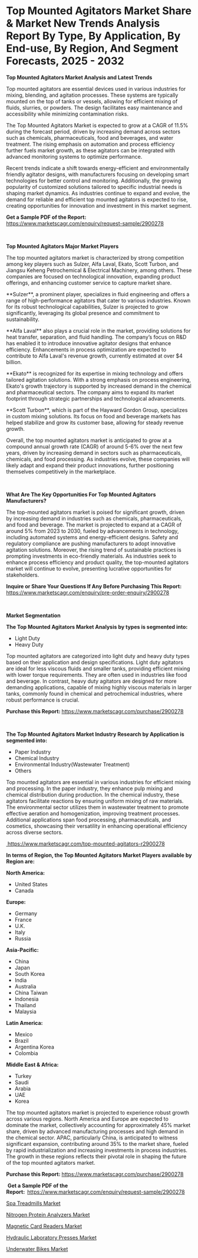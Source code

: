 <p><h1>Top Mounted Agitators Market Share & Market New Trends Analysis Report By Type, By Application, By End-use, By Region, And Segment Forecasts, 2025 - 2032</h1></p><p><strong>Top Mounted Agitators Market Analysis and Latest Trends</strong></p>
<p><p>Top mounted agitators are essential devices used in various industries for mixing, blending, and agitation processes. These systems are typically mounted on the top of tanks or vessels, allowing for efficient mixing of fluids, slurries, or powders. The design facilitates easy maintenance and accessibility while minimizing contamination risks.</p><p>The Top Mounted Agitators Market is expected to grow at a CAGR of 11.5% during the forecast period, driven by increasing demand across sectors such as chemicals, pharmaceuticals, food and beverages, and water treatment. The rising emphasis on automation and process efficiency further fuels market growth, as these agitators can be integrated with advanced monitoring systems to optimize performance.</p><p>Recent trends indicate a shift towards energy-efficient and environmentally friendly agitator designs, with manufacturers focusing on developing smart technologies for better control and monitoring. Additionally, the growing popularity of customized solutions tailored to specific industrial needs is shaping market dynamics. As industries continue to expand and evolve, the demand for reliable and efficient top mounted agitators is expected to rise, creating opportunities for innovation and investment in this market segment.</p></p>
<p><strong>Get a Sample PDF of the Report:&nbsp;</strong> <a href="https://www.marketscagr.com/enquiry/request-sample/2900278?utm_campaign=2003&utm_medium=2&utm_source=Github&utm_content=ia&utm_term=16032025&utm_id=top-mounted-agitators">https://www.marketscagr.com/enquiry/request-sample/2900278</a></p>
<p>&nbsp;</p>
<p><strong>Top Mounted Agitators Major Market Players</strong></p>
<p><p>The top mounted agitators market is characterized by strong competition among key players such as Sulzer, Alfa Laval, Ekato, Scott Turbon, and Jiangsu Keheng Petrochemical & Electrical Machinery, among others. These companies are focused on technological innovation, expanding product offerings, and enhancing customer service to capture market share.</p><p>**Sulzer**, a prominent player, specializes in fluid engineering and offers a range of high-performance agitators that cater to various industries. Known for its robust technological capabilities, Sulzer is projected to grow significantly, leveraging its global presence and commitment to sustainability.</p><p>**Alfa Laval** also plays a crucial role in the market, providing solutions for heat transfer, separation, and fluid handling. The company’s focus on R&D has enabled it to introduce innovative agitator designs that enhance efficiency. Enhancements in process optimization are expected to contribute to Alfa Laval's revenue growth, currently estimated at over $4 billion.</p><p>**Ekato** is recognized for its expertise in mixing technology and offers tailored agitation solutions. With a strong emphasis on process engineering, Ekato's growth trajectory is supported by increased demand in the chemical and pharmaceutical sectors. The company aims to expand its market footprint through strategic partnerships and technological advancements.</p><p>**Scott Turbon**, which is part of the Hayward Gordon Group, specializes in custom mixing solutions. Its focus on food and beverage markets has helped stabilize and grow its customer base, allowing for steady revenue growth.</p><p>Overall, the top mounted agitators market is anticipated to grow at a compound annual growth rate (CAGR) of around 5-6% over the next few years, driven by increasing demand in sectors such as pharmaceuticals, chemicals, and food processing. As industries evolve, these companies will likely adapt and expand their product innovations, further positioning themselves competitively in the marketplace.</p></p>
<p>&nbsp;</p>
<p><strong>What Are The Key Opportunities For Top Mounted Agitators Manufacturers?</strong></p>
<p><p>The top-mounted agitators market is poised for significant growth, driven by increasing demand in industries such as chemicals, pharmaceuticals, and food and beverage. The market is projected to expand at a CAGR of around 5% from 2023 to 2030, fueled by advancements in technology, including automated systems and energy-efficient designs. Safety and regulatory compliance are pushing manufacturers to adopt innovative agitation solutions. Moreover, the rising trend of sustainable practices is prompting investments in eco-friendly materials. As industries seek to enhance process efficiency and product quality, the top-mounted agitators market will continue to evolve, presenting lucrative opportunities for stakeholders.</p></p>
<p><strong>Inquire or Share Your Questions If Any Before Purchasing This Report:</strong> <a href="https://www.marketscagr.com/enquiry/pre-order-enquiry/2900278?utm_campaign=2003&utm_medium=2&utm_source=Github&utm_content=ia&utm_term=16032025&utm_id=top-mounted-agitators">https://www.marketscagr.com/enquiry/pre-order-enquiry/2900278</a></p>
<p>&nbsp;</p>
<p><strong>Market Segmentation</strong></p>
<p><strong>The Top Mounted Agitators Market Analysis by types is segmented into:</strong></p>
<p><ul><li>Light Duty</li><li>Heavy Duty</li></ul></p>
<p><p>Top mounted agitators are categorized into light duty and heavy duty types based on their application and design specifications. Light duty agitators are ideal for less viscous fluids and smaller tanks, providing efficient mixing with lower torque requirements. They are often used in industries like food and beverage. In contrast, heavy duty agitators are designed for more demanding applications, capable of mixing highly viscous materials in larger tanks, commonly found in chemical and petrochemical industries, where robust performance is crucial.</p></p>
<p><strong>Purchase this Report:&nbsp;</strong><a href="https://www.marketscagr.com/purchase/2900278?utm_campaign=2003&utm_medium=2&utm_source=Github&utm_content=ia&utm_term=16032025&utm_id=top-mounted-agitators">https://www.marketscagr.com/purchase/2900278</a></p>
<p>&nbsp;</p>
<p><strong>The Top Mounted Agitators Market Industry Research by Application is segmented into:</strong></p>
<p><ul><li>Paper Industry</li><li>Chemical Industry</li><li>Environmental Industry(Wastewater Treatment)</li><li>Others</li></ul></p>
<p><p>Top mounted agitators are essential in various industries for efficient mixing and processing. In the paper industry, they enhance pulp mixing and chemical distribution during production. In the chemical industry, these agitators facilitate reactions by ensuring uniform mixing of raw materials. The environmental sector utilizes them in wastewater treatment to promote effective aeration and homogenization, improving treatment processes. Additional applications span food processing, pharmaceuticals, and cosmetics, showcasing their versatility in enhancing operational efficiency across diverse sectors.</p></p>
<p><a href="https://www.marketscagr.com/top-mounted-agitators-r2900278?utm_campaign=2003&utm_medium=2&utm_source=Github&utm_content=ia&utm_term=16032025&utm_id=top-mounted-agitators">&nbsp;https://www.marketscagr.com/top-mounted-agitators-r2900278</a></p>
<p><strong>In terms of Region, the Top Mounted Agitators Market Players available by Region are:</strong></p>
<p>
    <p> <strong> North America: </strong>
        <ul>
            <li>United States</li>
            <li>Canada</li>
        </ul>
        </p> 
    <p> <strong> Europe: </strong>
        <ul>
            <li>Germany</li>
            <li>France</li>
            <li>U.K.</li>
            <li>Italy</li>
            <li>Russia</li>
        </ul>
        </p> 
    <p> <strong> Asia-Pacific: </strong>
        <ul>
            <li>China</li>
            <li>Japan</li>
            <li>South Korea</li>
            <li>India</li>
            <li>Australia</li>
            <li>China Taiwan</li>
            <li>Indonesia</li>
            <li>Thailand</li>
            <li>Malaysia</li>
        </ul>
        </p> 
    <p> <strong> Latin America: </strong>
        <ul>
            <li>Mexico</li>
            <li>Brazil</li>
            <li>Argentina Korea</li>
            <li>Colombia</li>
        </ul>
        </p> 
    <p> <strong> Middle East & Africa: </strong>
        <ul>
            <li>Turkey</li>
            <li>Saudi</li>
            <li>Arabia</li>
            <li>UAE</li>
            <li>Korea</li>
        </ul>
    </p>
    </p>
<p><p>The top mounted agitators market is projected to experience robust growth across various regions. North America and Europe are expected to dominate the market, collectively accounting for approximately 45% market share, driven by advanced manufacturing processes and high demand in the chemical sector. APAC, particularly China, is anticipated to witness significant expansion, contributing around 35% to the market share, fueled by rapid industrialization and increasing investments in process industries. The growth in these regions reflects their pivotal role in shaping the future of the top mounted agitators market.</p></p>
<p><strong>Purchase this Report: </strong><a href="https://www.marketscagr.com/purchase/2900278?utm_campaign=2003&utm_medium=2&utm_source=Github&utm_content=ia&utm_term=16032025&utm_id=top-mounted-agitators">https://www.marketscagr.com/purchase/2900278</a></p>
<p>&nbsp;<strong>Get a Sample PDF of the Report:&nbsp;&nbsp;</strong><a href="https://www.marketscagr.com/enquiry/request-sample/2900278?utm_campaign=2003&utm_medium=2&utm_source=Github&utm_content=ia&utm_term=16032025&utm_id=top-mounted-agitators">https://www.marketscagr.com/enquiry/request-sample/2900278</a></p>
<p><strong></strong></p>
<p><p><a href="https://github.com/auriashetzxj/Market-Research-Report-List-1/blob/main/spa-treadmills-market.md?utm_campaign=2003&utm_medium=2&utm_source=Github&utm_content=ia&utm_term=16032025&utm_id=top-mounted-agitators">Spa Treadmills Market</a></p><p><a href="https://github.com/wycheelwayeu/Market-Research-Report-List-1/blob/main/nitrogen-protein-analyzers-market.md?utm_campaign=2003&utm_medium=2&utm_source=Github&utm_content=ia&utm_term=16032025&utm_id=top-mounted-agitators">Nitrogen Protein Analyzers Market</a></p><p><a href="https://github.com/gulaimolin/Market-Research-Report-List-7/blob/main/magnetic-card-readers-market.md?utm_campaign=2003&utm_medium=2&utm_source=Github&utm_content=ia&utm_term=16032025&utm_id=top-mounted-agitators">Magnetic Card Readers Market</a></p><p><a href="https://github.com/mauripalmi/Market-Research-Report-List-6/blob/main/hydraulic-laboratory-presses-market.md?utm_campaign=2003&utm_medium=2&utm_source=Github&utm_content=ia&utm_term=16032025&utm_id=top-mounted-agitators">Hydraulic Laboratory Presses Market</a></p><p><a href="https://github.com/pezezlarue7h/Market-Research-Report-List-1/blob/main/underwater-bikes-market.md?utm_campaign=2003&utm_medium=2&utm_source=Github&utm_content=ia&utm_term=16032025&utm_id=top-mounted-agitators">Underwater Bikes Market</a></p></p>